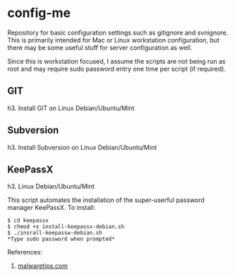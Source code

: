 config-me
=========

Repository for basic configuration settings such as gitignore and svnignore.  This is primarily intended for Mac or Linux workstation configuration, but there may be some useful stuff for server configuration as well.

Since this is workstation focused, I assume the scripts are not being run as root and may require sudo password entry one time per script (if required).

GIT
---

h3. Install GIT on Linux Debian/Ubuntu/Mint

Subversion
----------

h3. Install Subversion on Linux Debian/Ubuntu/Mint

KeePassX
--------

h3. Linux Debian/Ubuntu/Mint

This script automates the installation of the super-userful password manager KeePassX.  To install:

    $ cd keepassx
    $ chmod +x install-keepassx-debian.sh
    $ ./insrall-keepassw-debian.sh
    *Type sudo password when prompted*

References:
1. [malwaretips.com](http://malwaretips.com/threads/how-to-install-keepassx-2-0-alpha-4-on-linux.20699/)


